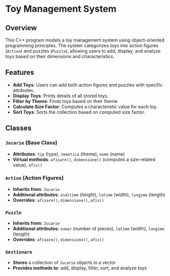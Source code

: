# Toy Management System

## Overview
This C++ program models a toy management system using object-oriented programming principles. The system categorizes toys into action figures (`Action`) and puzzles (`Puzzle`), allowing users to add, display, and analyze toys based on their dimensions and characteristics.

## Features
- **Add Toys**: Users can add both action figures and puzzles with specific attributes.
- **Display Toys**: Prints details of all stored toys.
- **Filter by Theme**: Finds toys based on their theme.
- **Calculate Size Factor**: Computes a characteristic value for each toy.
- **Sort Toys**: Sorts the collection based on computed size factor.

## Classes
### `Jucarie` (Base Class)
- **Attributes**: `tip` (type), `tematica` (theme), `nume` (name)
- **Virtual methods**: `afisare()`, `dimensiune()` (computes a size-related value), `afis()`

### `Action` (Action Figures)
- **Inherits from**: `Jucarie`
- **Additional attributes**: `inaltime` (height), `latime` (width), `lungime` (length)
- **Overrides**: `afisare()`, `dimensiune()`, `afis()`

### `Puzzle`
- **Inherits from**: `Jucarie`
- **Additional attributes**: `numar` (number of pieces), `latime` (width), `lungime` (length)
- **Overrides**: `afisare()`, `dimensiune()`, `afis()`

### `Gestionare`
- **Stores** a collection of `Jucarie` objects in a vector
- **Provides methods to**: add, display, filter, sort, and analyze toys
